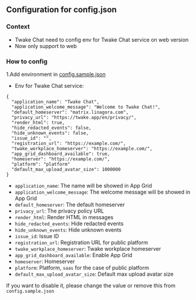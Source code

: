 ## Configuration for config.json

### Context

- Twake Chat need to config env for Twake Chat service on web version
- Now only support to web

### How to config

1.Add environment
in [config.sample.json](https://github.com/linagora/twake-on-matrix/blob/main/config.sample.json)

- Env for Twake Chat service:

```
{
  "application_name": "Twake Chat",
  "application_welcome_message": "Welcome to Twake Chat!",
  "default_homeserver": "matrix.linagora.com",
  "privacy_url": "https://twake.app/en/privacy/",
  "render_html": true,
  "hide_redacted_events": false,
  "hide_unknown_events": false,
  "issue_id": "",
  "registration_url": "https://example.com/",
  "twake_workplace_homeserver": "https://example.com/",
  "app_grid_dashboard_available": true,
  "homeserver": "https://example.com/",
  "platform": "platform"
  "default_max_upload_avatar_size": 1000000
}
```

- `application_name`: The name will be showed in App Grid
- `application_welcome_message`: The welcome message will be showed in App Grid
- `default_homeserver`: The default homeserver
- `privacy_url`: The privacy policy URL
- `render_html`: Render HTML in messages
- `hide_redacted_events`: Hide redacted events
- `hide_unknown_events`: Hide unknown events
- `issue_id`: Issue ID
- `registration_url`: Registration URL for public platform
- `twake_workplace_homeserver`: Twake workplace homeserver
- `app_grid_dashboard_available`: Enable App Grid
- `homeserver`: Homeserver
- `platform`: Platform, `saas` for the case of public platform
- `default_max_upload_avatar_size`: Default max upload avatar size

If you want to disable it, please change the value or remove this from `config.sample.json`